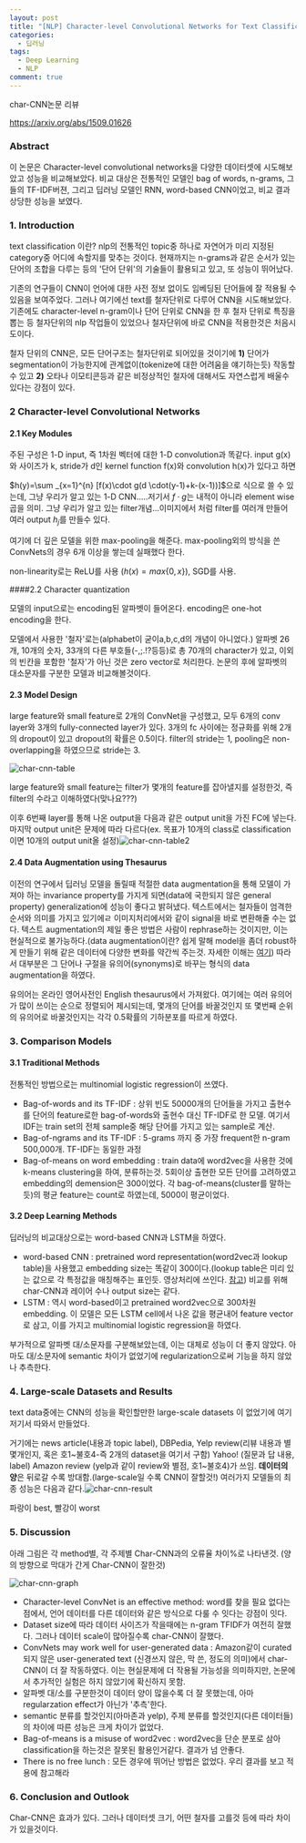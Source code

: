 ```yaml
---
layout: post
title: "[NLP] Character-level Convolutional Networks for Text Classification 논문 리뷰"
categories:
  - 딥러닝
tags:
  - Deep Learning
  - NLP
comment: true
---
```


char-CNN논문 리뷰

https://arxiv.org/abs/1509.01626

### Abstract

이 논문은 Character-level convolutional networks을 다양한 데이터셋에 시도해보았고 성능을 비교해보았다. 비교 대상은 전통적인 모델인 bag of words, n-grams, 그들의 TF-IDF버젼, 그리고 딥러닝 모델인 RNN, word-based CNN이었고, 비교 결과상당한 성능을 보였다.

### 1. Introduction

text classification 이란? nlp의 전통적인 topic중 하나로 자연어가 미리 지정된 category중 어디에 속할지를 맞추는 것이다. 현재까지는 n-grams과 같은 순서가 있는 단어의 조합을 다루는 등의 '단어 단위'의 기술들이 활용되고 있고, 또 성능이 뛰어났다.

기존의 연구들이 CNN이 언어에 대한 사전 정보 없이도 임베딩된 단어들에 잘 적용될 수 있음을 보여주었다. 그러나 여기에선 text를 철자단위로 다루어 CNN을 시도해보았다. 기존에도 character-level n-gram이나 단어 단위로 CNN을 한 후 철자 단위로 특징을 뽑는 등 철자단위의 nlp 작업들이 있었으나 철자단위에 바로 CNN을 적용한것은 처음시도이다. 

철자 단위의 CNN은, 모든 단어구조는 철자단위로 되어있을 것이기에 **1)** 단어가 segmentation이 가능한지에 관계없이(tokenize에 대한 어려움을 얘기하는듯) 작동할 수 있고 **2)** 오타나 이모티콘등과 같은 비정상적인 철자에 대해서도 자연스럽게 배울수 있다는 강점이 있다.

### 2 Character-level Convolutional Networks

####  2.1 Key Modules

주된 구성은 1-D input, 즉 1차원 벡터에 대한 1-D convolution과 똑같다. input g(x)와 사이즈가 k, stride가 d인 kernel function f(x)와 convolution h(x)가 있다고 하면 

$h(y)=\sum _{x=1}^{n} [f(x)\cdot g(d \cdot(y-1)+k-(x-1))]$으로 식으로 쓸 수 있는데, 그냥 우리가 알고 있는 1-D CNN.....저기서 $f \cdot g$는 내적이 아니라 element wise곱을 의미. 그냥 우리가 알고 있는 filter개념...이미지에서 처럼 filter를 여러개 만들어 여러 output $h_{j}$를 만들수 있다.

여기에 더 깊은 모델을 위한 max-pooling을 해준다. max-pooling외의 방식을 쓴 ConvNets의 경우 6개 이상을 쌓는데 실패했다 한다.

non-linearity로는 ReLU를 사용 ($h(x)=max\left\{0,x\right\}$), SGD를 사용.

####2.2 Character quantization

모델의 input으로는 encoding된 알파벳이 들어온다. encoding은 one-hot encoding을 한다.

모델에서 사용한 '철자'로는(alphabet이 굳이a,b,c,d의 개념이 아니었다.) 알파벳 26개, 10개의 숫자, 33개의 다른 부호들(-,;.!?등등)로 총 70개의 character가 있고, 이외의 빈칸을 포함한 '철자'가 아닌 것은 zero vector로 처리한다. 논문의 후에 알파벳의 대소문자를 구분한 모델과 비교해볼것이다.

#### 2.3 Model Design

large feature와 small feature로 2개의 ConvNet을 구성했고, 모두 6개의 conv layer와 3개의 fully-connected layer가 있다. 3개의 fc 사이에는 정규화를 위해 2개의 dropout이 있고 dropout의 확률은 0.5이다. filter의 stride는 1, pooling은 non-overlapping을 하였으므로 stride는 3.

![char-cnn-table](C:\Users\admin\내파일\3-2.5\스터디\NLP스터디\data\char-cnn-table.PNG)

large feature와 small feature는 filter가 몇개의 feature를 잡아낼지를 설정한것, 즉 filter의 수라고 이해하였다(맞나요???)

이후 6번째 layer를 통해 나온 output을 다음과 같은 output unit을 가진 FC에 넣는다. 마지막 output unit은 문제에 따라 다르다(ex. 목표가 10개의 class로 classification이면 10개의 output unit올 설정)![char-cnn-table2](C:\Users\admin\내파일\3-2.5\스터디\NLP스터디\data\char-cnn-table2.PNG) 

#### 2.4 Data Augmentation using Thesaurus

이전의 연구에서 딥러닝 모델을 돌릴때 적절한 data augmentation을 통해 모델이 가져야 하는 invariance property를 가지게 되면(data에 국한되지 않은 general property)  generalization에 성능이 좋다고 밝혀냈다.  텍스트에서는 철자들이 엄격한 순서와 의미를 가지고 있기에ㄹ 이미지처리에서와 같이 signal을 바로 변환해줄 수는 없다. 텍스트 augmentation의 제일 좋은 방법은 사람이 rephrase하는 것이지만, 이는 현실적으로 불가능하다.(data augmentation이란? 쉽게 말해 model을 좀더 robust하게 만들기 위해 같은 데이터에 다양한 변화를 약간씩 주는것. 자세한 이해는 [여기](http://nmhkahn.github.io/CNN-Practice)) 따라서 대부분은 그 단어나 구절을 유의어(synonyms)로 바꾸는 형식의 data augmentation을 하였다.

유의어는 온라인 영어사전인 English thesaurus에서 가져왔다. 여기에는 여러 유의어가 많이 쓰이는 순으로 정렬되어 제시되는데, 몇개의 단어를 바꿀것인지 또 몇번째 순위의 유의어로 바꿀것인지는 각각 0.5확률의 기하분포를 따르게 하였다.

### 3. Comparison Models

#### 3.1 Traditional Methods

전통적인 방법으로는 multinomial logistic regression이 쓰였다.

- Bag-of-words and its TF-IDF : 상위 빈도 50000개의 단어들을 가지고 출현수를 단어의 feature로한 bag-of-words와 출현수 대신 TF-IDF로 한 모델. 여기서 IDF는 train set의 전체 sample중 해당 단어를 가지고 있는 sample로 계산.
- Bag-of-ngrams and its TF-IDF : 5-grams 까지 중 가장 frequent한 n-gram 500,000개. TF-IDF는 동일한 과정
- Bag-of-means on word embedding : train data에 word2vec을 사용한 것에 k-means clustering을 하여, 분류하는것. 5회이상 출현한 모든 단어를 고려하였고 embedding의 demension은 300이었다. 각 bag-of-means(cluster를 말하는듯)의 평균 feature는 count로 하였는데, 5000이 평균이었다.

#### 3.2 Deep Learning Methods

딥러닝의 비교대상으로는 word-based CNN과 LSTM을 하였다.

- word-based CNN : pretrained word representation(word2vec과 lookup table)을 사용했고 embedding size는 똑같이 300이다.(lookup table은 미리 있는 값으로 각 특정값을 매칭해주는 표인듯. 영상처리에 쓰인다. [참고](http://terms.naver.com/entry.nhn?docId=839052&cid=42344&categoryId=42344)) 비교를 위해 char-CNN과 레이어 수나 output size는 같다.
- LSTM : 역시 word-based이고 pretrained word2vec으로 300차원 embedding.  이 모델은 모든 LSTM cell에서 나온 값을 평균내어 feature vector로 삼고, 이를 가지고 multinomial logistic regression을 하였다. 

부가적으로 알파벳 대/소문자를 구분해보았는데, 이는 대체로 성능이 더 좋지 않았다. 아마도 대/소문자에 semantic 차이가 없었기에 regularization으로써 기능을 하지 않았나 추측한다.

### 4. Large-scale Datasets and Results

text data중에는 CNN의 성능을 확인할만한 large-scale datasets 이 없었기에 여기저기서 따와서 만들었다.

거기에는 news article(내용과 topic label), DBPedia, Yelp review(리뷰 내용과 별몇개인지, 혹은 호1~불호4-즉 2개의 dataset을 여기서 구함) Yahoo! (질문과 답 내용, label) Amazon review (yelp과 같이 review와 별점, 호1~불호4)가 쓰임. **데이터의 양**은 뒤로갈 수록 방대함.(large-scale일 수록 CNN이 잘할것!) 여러가지 모델들의 최종 성능은 다음과 같다.![char-cnn-result](C:\Users\admin\내파일\3-2.5\스터디\NLP스터디\data\char-cnn-result.PNG)

파랑이 best, 빨강이 worst

### 5. Discussion

아래 그림은 각 method별, 각 주제별 Char-CNN과의 오류율 차이%로 나타낸것. (양의 방향으로 막대가 간게 Char-CNN이 잘한것)

![char-cnn-graph](C:\Users\admin\내파일\3-2.5\스터디\NLP스터디\data\char-cnn-graph.PNG)

- Character-level ConvNet is an effective method: word를 찾을 필요 없다는 점에서, 언어 데이터를 다른 데이터와 같은 방식으로 다룰 수 잇다는 강점이 잇다.
- Dataset size에 따라 데이터 사이즈가 작을때에는 n-gram TFIDF가 여전히 잘했다. 그러나 데이터 scale이 많아질수록 char-CNN이 잘했다.
- ConvNets may work well for user-generated data : Amazon같이 curated 되지 않은 user-generated text (신경쓰지 않은, 막 쓴, 정도의 의미)에서 char-CNN이 더 잘 작동하였다. 이는 현실문제에 더 작용될 가능성을 의미하지만, 논문에서 추가적인 실험은 하지 않았기에 확신하지 못함.
- 알파벳 대/소를 구분한것이 데이터 양이 많을수록 더 잘 못했는데, 아마 regularzation effect가 아닌가 '추측'한다.
- semantic 분류를 할것인지(아마존과 yelp), 주제 분류를 할것인지(다른 데이터들)의 차이에 따른 성능은 크게 차이가 없었다.
- Bag-of-means is a misuse of word2vec : word2vec을 단순 분포로 삼아 classification을 하는것은 잘못된 활용인거같다. 결과가 넘 안좋다.
- There is no free lunch : 모든 경우에 뛰어난 방법은 없었다. 우리 결과를 보고 적용에 참고해라

### 6. Conclusion and Outlook

Char-CNN은 효과가 있다. 그러나 데이터셋 크기, 어떤 철자를 고를것 등에 따라 차이가 있을것이다.







